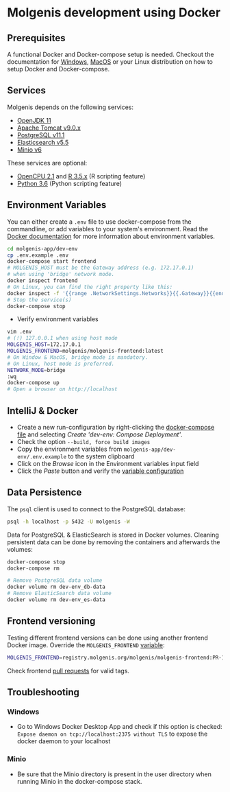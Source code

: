 # Molgenis development using Docker

## Prerequisites

A functional Docker and Docker-compose setup is needed. Checkout the
documentation for [Windows](https://hub.docker.com/editions/community/docker-ce-desktop-windows),
[MacOS](https://hub.docker.com/editions/community/docker-ce-desktop-mac) or your
Linux distribution on how to setup Docker and Docker-compose.

## Services

Molgenis depends on the following services:

* [OpenJDK 11](https://adoptopenjdk.net/)
* [Apache Tomcat v9.0.x](http://tomcat.apache.org/)
* [PostgreSQL v11.1](https://www.postgresql.org/)
* [Elasticsearch v5.5](https://www.elastic.co/)
* [Minio v6](https://minio.io/)

These services are optional:

* [OpenCPU 2.1](https://www.opencpu.org) and [R 3.5.x](https://www.r-project.org/) (R scripting feature)
* [Python 3.6](https://www.python.org) (Python scripting feature)

## Environment Variables

You can either create a `.env` file to use docker-compose from the
commandline, or add variables to your system's environment. Read the
[Docker documentation](https://docs.docker.com/compose/environment-variables/)
for more information about environment variables.

```bash
cd molgenis-app/dev-env
cp .env.example .env
docker-compose start frontend
# MOLGENIS_HOST must be the Gateway address (e.g. 172.17.0.1)
# when using 'bridge' network mode.
docker inspect frontend
# On Linux, you can find the right property like this:
docker inspect -f '{{range .NetworkSettings.Networks}}{{.Gateway}}{{end}}' frontend
# Stop the service(s)
docker-compose stop
```

* Verify environment variables

```bash
vim .env
# (!) 127.0.0.1 when using host mode
MOLGENIS_HOST=172.17.0.1
MOLGENIS_FRONTEND=molgenis/molgenis-frontend:latest
# On Window & MacOS, bridge mode is mandatory.
# On Linux, host mode is preferred.
NETWORK_MODE=bridge
:wq
docker-compose up
# Open a browser on http://localhost
```

## IntelliJ & Docker

* Create a new run-configuration by right-clicking the [docker-compose file](https://github.com/molgenis/molgenis/blob/master/molgenis-app/dev-env/docker-compose.yml) and selecting *Create 'dev-env: Compose Deployment'*.
* Check the option `--build, force build images`
* Copy the environment variables from `molgenis-app/dev-env/.env.example` to the system clipboard
* Click on the *Browse* icon in the Environment variables input field
* Click the *Paste* button and verify the [variable configuration](#variables-configuration)

## Data Persistence

The ```psql``` client is used to connect to the PostgreSQL database:

```bash
psql -h localhost -p 5432 -U molgenis -W
```

Data for PostgreSQL & ElasticSearch is stored in Docker volumes. Cleaning
persistent data can be done by removing the containers and afterwards
the volumes:

```bash
docker-compose stop
docker-compose rm

# Remove PostgreSQL data volume
docker volume rm dev-env_db-data
# Remove ElasticSearch data volume
docker volume rm dev-env_es-data
```

## Frontend versioning

Testing different frontend versions can be done using another frontend
Docker image. Override the `MOLGENIS_FRONTEND` [variable](#variables-configuration):

```bash
MOLGENIS_FRONTEND=registry.molgenis.org/molgenis/molgenis-frontend:PR-1-1
```

Check frontend [pull requests](https://registry.molgenis.org/#browse/browse:docker:v2/molgenis/molgenis-frontend/tags) for valid tags.

## Troubleshooting

### Windows

* Go to Windows Docker Desktop App and check if this option is checked:
`Expose daemon on tcp://localhost:2375 without TLS` to expose the docker
daemon to your localhost

### Minio

* Be sure that the Minio directory is present in the user directory when running
Minio in the docker-compose stack.
